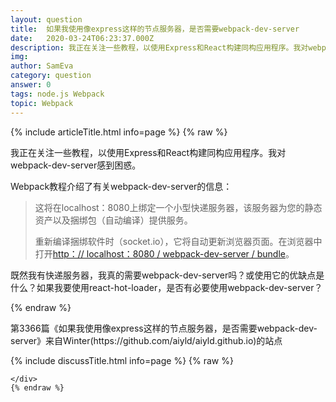 ```yaml
---
layout: question
title:  如果我使用像express这样的节点服务器，是否需要webpack-dev-server
date:   2020-03-24T06:23:37.000Z
description: 我正在关注一些教程，以使用Express和React构建同构应用程序。我对webpack-dev-server感到困惑。Webpack教程介绍了有关w...
img: 
author: SamEva
category: question
answer: 0
tags: node.js Webpack
topic: Webpack
---
```

<div class="article-root">
  <div class="article">
    {% include articleTitle.html info=page %}
    {% raw %}
    <div class="article-content"><p><font style="vertical-align: inherit;"><font style="vertical-align: inherit;">我正在关注一些教程，以使用Express和React构建同构应用程序。</font><font style="vertical-align: inherit;">我对webpack-dev-server感到困惑。</font></font></p>

<p><font style="vertical-align: inherit;"><font style="vertical-align: inherit;">Webpack教程介绍了有关webpack-dev-server的信息：</font></font></p>

<blockquote>
  <p><font style="vertical-align: inherit;"><font style="vertical-align: inherit;">这将在localhost：8080上绑定一个小型快递服务器，该服务器为您的静态资产以及捆绑包（自动编译）提供服务。</font></font></p>
  
  <p><font style="vertical-align: inherit;"><font style="vertical-align: inherit;">重新编译捆绑软件时（socket.io），它将自动更新浏览器页面。</font><font style="vertical-align: inherit;">在浏览器中</font><font style="vertical-align: inherit;">打开</font></font><a href="http://localhost:8080/webpack-dev-server/bundle" rel="noreferrer"><font style="vertical-align: inherit;"><font style="vertical-align: inherit;">http：// localhost：8080 / webpack-dev-server / bundle</font></font></a><font style="vertical-align: inherit;"><font style="vertical-align: inherit;">。</font></font></p>
</blockquote>

<p><font style="vertical-align: inherit;"><font style="vertical-align: inherit;">既然我有快递服务器，我真的需要webpack-dev-server吗？</font><font style="vertical-align: inherit;">或使用它的优缺点是什么？</font><font style="vertical-align: inherit;">如果我要使用react-hot-loader，是否有必要使用webpack-dev-server？</font></font></p></div>
    {% endraw %}
  </div>
  <p class="winter_mark">第3366篇《如果我使用像express这样的节点服务器，是否需要webpack-dev-server》来自Winter(https://github.com/aiyld/aiyld.github.io)的站点</p>
  <div class="discuss-wrapper">
    {% include discussTitle.html info=page %}
    {% raw %}
    <div class="discuss-list">
    
    </div>
    {% endraw %}
  </div>
<div>
